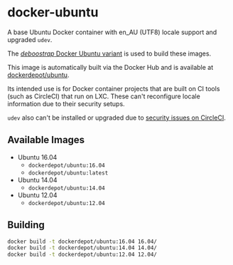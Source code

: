 # docker-ubuntu
A base Ubuntu Docker container with en_AU (UTF8) locale support and upgraded `udev`.

The [_deboostrap_ Docker Ubuntu variant](https://hub.docker.com/_/ubuntu-debootstrap/) is used to build these images.

This image is automatically built via the Docker Hub and is available at [dockerdepot/ubuntu](https://hub.docker.com/r/dockerdepot/ubuntu/).

Its intended use is for Docker container projects that are built on CI tools (such as CircleCI) that run on LXC. These can't reconfigure locale information due to their security setups.

`udev` also can't be installed or upgraded due to [security issues on CircleCI](https://discuss.circleci.com/t/unable-to-install-udev-package-apparmor/657/2).

## Available Images

* Ubuntu 16.04
    - `dockerdepot/ubuntu:16.04`
    - `dockerdepot/ubuntu:latest`
* Ubuntu 14.04
    - `dockerdepot/ubuntu:14.04`
* Ubuntu 12.04
    - `dockerdepot/ubuntu:12.04`

## Building
```bash
docker build -t dockerdepot/ubuntu:16.04 16.04/
docker build -t dockerdepot/ubuntu:14.04 14.04/
docker build -t dockerdepot/ubuntu:12.04 12.04/
```
